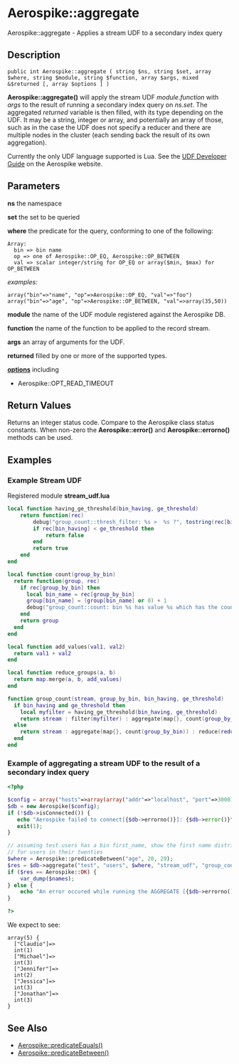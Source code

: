 
# Aerospike::aggregate

Aerospike::aggregate - Applies a stream UDF to a secondary index query

## Description

```
public int Aerospike::aggregate ( string $ns, string $set, array $where, string $module, string $function, array $args, mixed &$returned [, array $options ] )
```

**Aerospike::aggregate()** will apply the stream UDF *module*.*function* with
*args* to the result of running a secondary index query on *ns*.*set*.
The aggregated *returned* variable is then filled, with its type depending on the UDF.
It may be a string, integer or array, and potentially an array of
those, such as in the case the UDF does not specify a reducer and there are
multiple nodes in the cluster (each sending back the result of its own
aggregation).

Currently the only UDF language supported is Lua.  See the
[UDF Developer Guide](http://www.aerospike.com/docs/udf/udf_guide.html) on the Aerospike website.

## Parameters

**ns** the namespace

**set** the set to be queried

**where** the predicate for the query, conforming to one of the following:
```
Array:
  bin => bin name
  op => one of Aerospike::OP_EQ, Aerospike::OP_BETWEEN
  val => scalar integer/string for OP_EQ or array($min, $max) for OP_BETWEEN
```
*examples:*
```
array("bin"=>"name", "op"=>Aerospike::OP_EQ, "val"=>"foo")
array("bin"=>"age", "op"=>Aerospike::OP_BETWEEN, "val"=>array(35,50))
```

**module** the name of the UDF module registered against the Aerospike DB.

**function** the name of the function to be applied to the record stream.

**args** an array of arguments for the UDF.

**returned** filled by one or more of the supported types.

**[options](aerospike.md)** including
- Aerospike::OPT_READ_TIMEOUT

## Return Values

Returns an integer status code.  Compare to the Aerospike class status
constants.  When non-zero the **Aerospike::error()** and
**Aerospike::errorno()** methods can be used.

## Examples

### Example Stream UDF

Registered module **stream_udf.lua**
```lua
local function having_ge_threshold(bin_having, ge_threshold)
    return function(rec)
        debug("group_count::thresh_filter: %s >  %s ?", tostring(rec[bin_having]), tostring(ge_threshold))
        if rec[bin_having] < ge_threshold then
            return false
        end
        return true
    end
end

local function count(group_by_bin)
  return function(group, rec)
    if rec[group_by_bin] then
      local bin_name = rec[group_by_bin]
      group[bin_name] = (group[bin_name] or 0) + 1
      debug("group_count::count: bin %s has value %s which has the count of %s", tostring(bin_name), tostring(group[bin_name]))
    end
    return group
  end
end

local function add_values(val1, val2)
  return val1 + val2
end

local function reduce_groups(a, b)
  return map.merge(a, b, add_values)
end

function group_count(stream, group_by_bin, bin_having, ge_threshold)
  if bin_having and ge_threshold then
    local myfilter = having_ge_threshold(bin_having, ge_threshold)
    return stream : filter(myfilter) : aggregate(map{}, count(group_by_bin)) : reduce(reduce_groups)
  else
    return stream : aggregate(map{}, count(group_by_bin)) : reduce(reduce_groups)
  end
end
```


### Example of aggregating a stream UDF to the result of a secondary index query
```php
<?php

$config = array("hosts"=>array(array("addr"=>"localhost", "port"=>3000)));
$db = new Aerospike($config);
if (!$db->isConnected()) {
   echo "Aerospike failed to connect[{$db->errorno()}]: {$db->error()}\n";
   exit(1);
}

// assuming test.users has a bin first_name, show the first name distribution
// for users in their twenties
$where = Aerospike::predicateBetween("age", 20, 29);
$res = $db->aggregate("test", "users", $where, "stream_udf", "group_count", array("first_name"), $names);
if ($res == Aerospike::OK) {
    var_dump($names);
} else {
    echo "An error occured while running the AGGREGATE [{$db->errorno()}] ".$db->error();
}

?>
```

We expect to see:

```
array(5) {
  ["Claudio"]=>
  int(1)
  ["Michael"]=>
  int(3)
  ["Jennifer"]=>
  int(2)
  ["Jessica"]=>
  int(3)
  ["Jonathan"]=>
  int(3)
}
```

## See Also

- [Aerospike::predicateEquals()](aerospike_predicateequals.md)
- [Aerospike::predicateBetween()](aerospike_predicatebetween.md)

